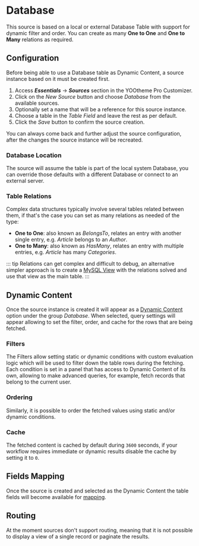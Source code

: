 # Database

This source is based on a local or external Database Table with support for dynamic filter and order. You can create as many **One to One** and **One to Many** relations as required.

## Configuration

Before being able to use a Database table as Dynamic Content, a source instance based on it must be created first.

1. Access _**Essentials**_ -> _**Sources**_ section in the YOOtheme Pro Customizer.
1. Click on the *New Source* button and choose _Database_ from the available sources.
1. Optionally set a name that will be a reference for this source instance.
1. Choose a table in the *Table Field* and leave the rest as per default.
1. Click the *Save* button to confirm the source creation.

You can always come back and further adjust the source configuration, after the changes the source instance will be recreated.

### Database Location

The source will assume the table is part of the local system Database, you can override those defaults with a different Database or connect to an external server.

### Table Relations

Complex data structures typically involve several tables related between them, if that's the case you can set as many relations as needed of the type:

- **One to One**: also known as _BelongsTo_, relates an entry with another single entry, e.g. _Article_ belongs to an _Author_.
- **One to Many**: also known as _HasMany_, relates an entry with multiple entries, e.g. _Article_ has many _Categories_.

::: tip
Relations can get complex and difficult to debug, an alternative simpler approach is to create a [MySQL View](https://dev.mysql.com/doc/refman/8.0/en/view-syntax.html) with the relations solved and use that view as the main table.
:::

## Dynamic Content

Once the source instance is created it will appear as a [Dynamic Content](https://yootheme.com/support/yootheme-pro/joomla/dynamic-content#content-sources) option under the group _Database_. When selected, query settings will appear allowing to set the filter, order, and cache for the rows that are being fetched.

### Filters

The Filters allow setting static or dynamic conditions with custom evaluation logic which will be used to filter down the table rows during the fetching. Each condition is set in a panel that has access to Dynamic Content of its own, allowing to make advanced queries, for example, fetch records that belong to the current user.

### Ordering

Similarly, it is possible to order the fetched values using static and/or dynamic conditions.

### Cache

The fetched content is cached by default during `3600` seconds, if your workflow requires immediate or dynamic results disable the cache by setting it to `0`.

## Fields Mapping

Once the source is created and selected as the Dynamic Content the table fields will become available for [mapping](https://yootheme.com/support/yootheme-pro/joomla/dynamic-content#field-mapping).

## Routing

At the moment sources don't support routing, meaning that it is not possible to display a view of a single record or paginate the results.
